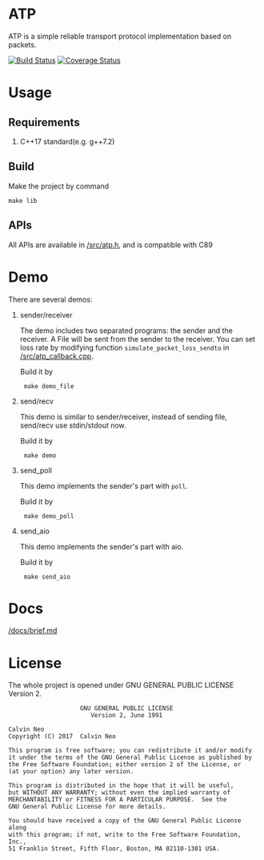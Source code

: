# ATP

ATP is a simple reliable transport protocol implementation based on packets.

[![Build Status](https://travis-ci.org/CalvinNeo/ATP.svg?branch=master)](https://travis-ci.org/CalvinNeo/ATP)  [![Coverage Status](https://coveralls.io/repos/github/CalvinNeo/ATP/badge.svg?branch=master)](https://coveralls.io/github/CalvinNeo/ATP?branch=master)

# Usage
## Requirements
1. C++17 standard(e.g. g++7.2)

## Build
Make the project by command

    make lib

## APIs
All APIs are available in [/src/atp.h](/src/atp.h), and is compatible with C89


# Demo
There are several demos:

1. sender/receiver

    The demo includes two separated programs: the sender and the receiver. A File will be sent from the sender to the receiver.
    You can set loss rate by modifying function `simulate_packet_loss_sendto` in [/src/atp_callback.cpp](/src/atp_callback.cpp).

    Build it by

        make demo_file

2. send/recv

    This demo is similar to sender/receiver, instead of sending file, send/recv use stdin/stdout now.

    Build it by

        make demo

3. send_poll

    This demo implements the sender's part with `poll`.

    Build it by

        make demo_poll

4. send_aio

    This demo implements the sender's part with aio.

    Build it by
    
        make send_aio


# Docs
[/docs/brief.md](/docs/brief.md)

# License
The whole project is opened under GNU GENERAL PUBLIC LICENSE Version 2.

                        GNU GENERAL PUBLIC LICENSE
                           Version 2, June 1991

    Calvin Neo
    Copyright (C) 2017  Calvin Neo

    This program is free software; you can redistribute it and/or modify
    it under the terms of the GNU General Public License as published by
    the Free Software Foundation; either version 2 of the License, or
    (at your option) any later version.

    This program is distributed in the hope that it will be useful,
    but WITHOUT ANY WARRANTY; without even the implied warranty of
    MERCHANTABILITY or FITNESS FOR A PARTICULAR PURPOSE.  See the
    GNU General Public License for more details.

    You should have received a copy of the GNU General Public License along
    with this program; if not, write to the Free Software Foundation, Inc.,
    51 Franklin Street, Fifth Floor, Boston, MA 02110-1301 USA.

